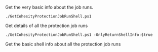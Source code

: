 Get the very basic info about the job runs.

```
./GetCohesityProtectionJobRunShell.ps1
```
Get details of all the protection job runs


```
./GetCohesityProtectionJobRunShell.ps1 -OnlyReturnShellInfo:$true
```
Get the basic shell info about all the protection job runs
